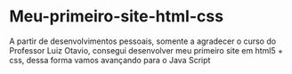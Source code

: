 # Meu-primeiro-site-html-css
A partir de desenvolvimentos pessoais, somente a agradecer o curso do Professor Luiz Otavio, consegui desenvolver meu primeiro site em html5 + css, dessa forma vamos avançando para o Java Script
